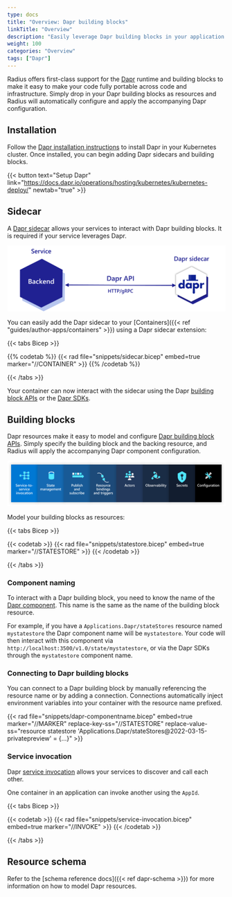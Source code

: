 ```yaml
---
type: docs
title: "Overview: Dapr building blocks"
linkTitle: "Overview"
description: "Easily leverage Dapr building blocks in your application for code and infrastructure portability"
weight: 100
categories: "Overview"
tags: ["Dapr"]
---
```


Radius offers first-class support for the [Dapr](https://dapr.io) runtime and building blocks to make it easy to make your code fully portable across code and infrastructure. Simply drop in your Dapr building blocks as resources and Radius will automatically configure and apply the accompanying Dapr configuration.

## Installation 

Follow the [Dapr installation instructions](https://docs.dapr.io/operations/hosting/kubernetes/kubernetes-deploy/) to install Dapr in your Kubernetes cluster. Once installed, you can begin adding Dapr sidecars and building blocks.

{{< button text="Setup Dapr" link="https://docs.dapr.io/operations/hosting/kubernetes/kubernetes-deploy/" newtab="true" >}}

## Sidecar

A [Dapr sidecar](https://docs.dapr.io/concepts/dapr-services/sidecar/) allows your services to interact with Dapr building blocks. It is required if your service leverages Dapr.

<img src="dapr-sidecar.png" style="width:600px" alt="Diagram of the Dapr sidecar" /><br />

You can easily add the Dapr sidecar to your [Containers]({{< ref "guides/author-apps/containers" >}}) using a Dapr sidecar extension:

{{< tabs Bicep >}}

{{% codetab %}}
{{< rad file="snippets/sidecar.bicep" embed=true marker="//CONTAINER" >}}
{{% /codetab %}}

{{< /tabs >}}

Your container can now interact with the sidecar using the Dapr [building block APIs](https://docs.dapr.io/concepts/building-blocks-concept/) or the [Dapr SDKs](https://docs.dapr.io/developing-applications/sdks/).

## Building blocks

Dapr resources make it easy to model and configure [Dapr building block APIs](https://docs.dapr.io/developing-applications/building-blocks/). Simply specify the building block and the backing resource, and Radius will apply the accompanying Dapr component configuration.

<img src="dapr-buildingblocks.png" style="width:1000px" alt="Diagram of all the Dapr building blocks" /><br />

Model your building blocks as resources:

{{< tabs Bicep >}}

{{< codetab >}}
{{< rad file="snippets/statestore.bicep" embed=true marker="//STATESTORE" >}}
{{< /codetab >}}

{{< /tabs >}}

### Component naming

To interact with a Dapr building block, you need to know the name of the [Dapr component](https://docs.dapr.io/concepts/components-concept/). This name is the same as the name of the building block resource.

For example, if you have a `Applications.Dapr/stateStores` resource named `mystatestore` the Dapr component name will be `mystatestore`. Your code will then interact with this component via `http://localhost:3500/v1.0/state/mystatestore`, or via the Dapr SDKs through the `mystatestore` component name.

### Connecting to Dapr building blocks

You can connect to a Dapr building block by manually referencing the resource name or by adding a connection. Connections automatically inject environment variables into your container with the resource name prefixed.

{{< rad file="snippets/dapr-componentname.bicep" embed=true marker="//MARKER" replace-key-ss="//STATESTORE" replace-value-ss="resource statestore 'Applications.Dapr/stateStores@2022-03-15-privatepreview' = {...}" >}}

### Service invocation

Dapr [service invocation](https://docs.dapr.io/developing-applications/building-blocks/service-invocation/service-invocation-overview/) allows your services to discover and call each other.

One container in an application can invoke another using the `AppId`.

{{< tabs Bicep >}}

{{< codetab >}}
{{< rad file="snippets/service-invocation.bicep" embed=true marker="//INVOKE" >}}
{{< /codetab >}}

{{< /tabs >}}

## Resource schema

Refer to the [schema reference docs]({{< ref dapr-schema >}}) for more information on how to model Dapr resources.
